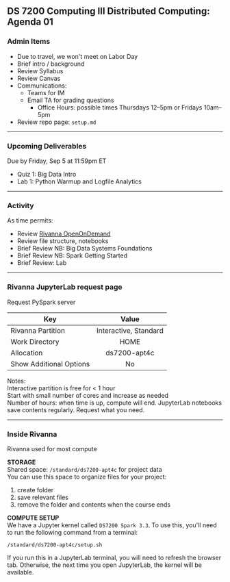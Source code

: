 ## DS 7200 Computing III Distributed Computing: Agenda 01



### Admin Items

- Due to travel, we won't meet on Labor Day
- Brief intro / background
- Review Syllabus
- Review Canvas
- Communications:
  - Teams for IM
  - Email TA for grading questions
    - Office Hours: possible times Thursdays 12–5pm or Fridays 10am–5pm  
- Review repo page: `setup.md`

---

### Upcoming Deliverables

Due by Friday, Sep 5 at 11:59pm ET
- Quiz 1: Big Data Intro
- Lab 1: Python Warmup and Logfile Analytics


---

### Activity

As time permits:

- Review [Rivanna OpenOnDemand](https://ood.hpc.virginia.edu/pun/sys/dashboard)
- Review file structure, notebooks
- Brief Review NB: Big Data Systems Foundations  
- Brief Review NB: Spark Getting Started  
- Brief Review: Lab

---

### Rivanna JupyterLab request page

Request PySpark server

| Key       | Value |
| ----------- | :-----------: |
| Rivanna Partition | Interactive, Standard |
| Work Directory | HOME |
| Allocation| ds7200-apt4c |
| Show Additional Options| No |

Notes:    
Interactive partition is free for  < 1 hour  
Start with small number of cores and increase as needed  
Number of hours: when time is up, compute will end. JupyterLab notebooks save contents regularly. Request what you need.

--- 
### Inside Rivanna

Rivanna used for most compute

**STORAGE**  
Shared space: `/standard/ds7200-apt4c` for project data  
You can use this space to organize files for your project: 
1. create folder
2. save relevant files
3. remove the folder and contents when the course ends

**COMPUTE SETUP**  
We have a Jupyter kernel called `DS7200 Spark 3.3`. To use this, you'll need to run the following command from a terminal:

`/standard/ds7200-apt4c/setup.sh`

If you run this in a JupyterLab terminal, you will need to refresh the browser tab. Otherwise, the next time you open JupyterLab, the kernel will be available. 
